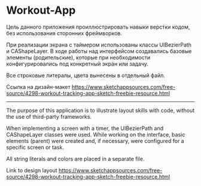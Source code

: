 # Workout-App

Цель данного приложения проиллюстрировать навыки верстки кодом, без использования сторонних фреймворков.

При реализации экрана с таймером использованы классы UIBezierPath и CAShapeLayer. В ходе работы над интерфейсом создавались базовые элементы (родительские), которые при необходимости конфигурировались под конкретный экран или задачу.

Все строковые литералы, цвета вынесены в отдельный файл.

Ссылка на дизайн-макет https://www.sketchappsources.com/free-source/4298-workout-tracking-app-sketch-freebie-resource.html

__________

The purpose of this application is to illustrate layout skills with code, without the use of third-party frameworks.

When implementing a screen with a timer, the UIBezierPath and CAShapeLayer classes were used. While working on the interface, basic elements (parent) were created and, if necessary, were configured for a specific screen or task.

All string literals and colors are placed in a separate file.

Link to design layout https://www.sketchappsources.com/free-source/4298-workout-tracking-app-sketch-freebie-resource.html
